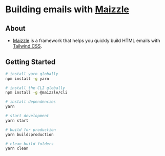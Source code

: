 # Building emails with [Maizzle](https://maizzle.com/)

## About

- [Maizzle](https://maizzle.com/) is a framework that helps you quickly build HTML emails with [Tailwind CSS](https://tailwindcss.com/).

## Getting Started

```sh
# install yarn globally
npm install -g yarn

# install the CLI globally
npm install -g @maizzle/cli

# install dependencies
yarn

# start development
yarn start

# build for production
yarn build:production

# clean build folders
yarn clean
```
